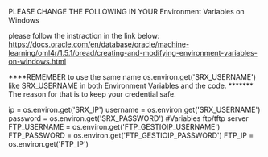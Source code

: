PLEASE CHANGE THE FOLLOWING IN YOUR Environment Variables on Windows

please follow the instraction in the link below:
https://docs.oracle.com/en/database/oracle/machine-learning/oml4r/1.5.1/oread/creating-and-modifying-environment-variables-on-windows.html

****REMEMBER to use the same name os.environ.get('SRX_USERNAME') like SRX_USERNAME in both Environment Variables and the code. *******
The reason for that is to keep your credential safe. 




ip = os.environ.get('SRX_IP')
username = os.environ.get('SRX_USERNAME')
password = os.environ.get('SRX_PASSWORD')
#Variables ftp/tftp server
FTP_USERNAME = os.environ.get('FTP_GESTIOIP_USERNAME')
FTP_PASSWORD = os.environ.get('FTP_GESTIOIP_PASSWORD')
FTP_IP = os.environ.get('FTP_IP')
